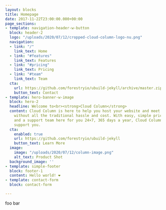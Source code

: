 ```yaml
---
layout: blocks
title: Homepage
date: 2017-11-22T23:00:00.000+00:00
page_sections:
- template: navigation-header-w-button
  block: header-2
  logo: "/uploads/2020/07/12/cropped-cloud-column-logo-nu.png"
  navigation:
  - link: "/"
    link_text: Home
  - link: "#features"
    link_text: Features
  - link: "#pricing"
    link_text: Pricing
  - link: "#team"
    link_text: Team
  cta:
    url: https://github.com/forestryio/ubuild-jekyll/archive/master.zip
    button_text: Contact
- template: hero-banner-w-image
  block: hero-2
  headline: Welcome to<br><strong>Cloud Column</strong>
  content: Cloud Column is here to help you host your website and meet your IT needs
    without all the traditional hassle and cost. With easy, simple pricing models
    and a support team here for you 24×7, 365 days a year, Cloud Column is here to
    support you.
  cta:
    enabled: true
    url: https://github.com/forestryio/ubuild-jekyll
    button_text: Learn More
  image:
    image: "/uploads/2020/07/12/column-image.png"
    alt_text: Product Shot
  background_image: ''
- template: simple-footer
  block: footer-1
  content: Hello world! ❤︎
- template: contact-form
  block: contact-form

---
```

foo bar